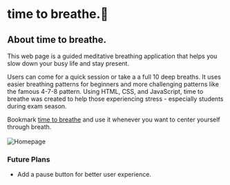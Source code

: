# time to breathe.:leaves:


## About time to breathe.

This web page is a guided meditative breathing application that helps you slow down your busy life and stay present.

Users can come for a quick session or take a a full 10 deep breaths. It uses easier breathing patterns for beginners and more challenging patterns like the famous 4-7-8 pattern. Using HTML, CSS, and JavaScript, time to breathe was created to help those experiencing stress - especially students during exam season. <br>

Bookmark [time to breathe](https://sebmendoza.github.io/timeToBreathe/) and use it whenever you want to center yourself through breath.<br><br>
![Homepage](homepage_image.png)

### Future Plans
 - Add a pause button for better user experience.
